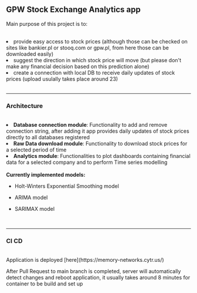 ## GPW Stock Exchange Analytics app

Main purpose of this project is to:  

<br>
<li> provide easy access to stock prices (although those can be checked on sites like bankier.pl or stooq.com or gpw.pl, from here those can be downloaded easily)</li>  

<li> suggest the direction in which stock price will move (but please don't make any financial decision based on this prediction alone)</li>  

<li> create a connection with local DB to receive daily updates of stock prices (upload usulally takes place around 23)</li>  

<br>
<hr>
<h3> Architecture </h3> 
<br>
<li> <strong>Database connection module</strong>: Functionality to add and remove connection string, after adding it app provides daily updates of stock prices directly to all databases registered </li>  

<li> <strong>Raw Data download module</strong>: Functionality to download stock prices for a selected period of time </li>  

<li> <strong>Analytics module</strong>: Functionalities to plot dashboards containing financial data for a selected company and to perform Time series modelling</li>  

<br>
<strong>Currently implemented models:</strong>  


- Holt-Winters Exponential Smoothing model  

- ARIMA model  

- SARIMAX model  

<br>
<hr>
<h3>  CI CD </h3>
<br>
Application is deployed [here](https://memory-networks.cytr.us/)  
<br>  


After Pull Request to main branch is completed, server will automatically detect changes and reboot application, it usually takes around 8 minutes for container to be build and set up 
